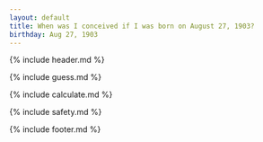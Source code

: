```yaml
---
layout: default
title: When was I conceived if I was born on August 27, 1903?
birthday: Aug 27, 1903
---
```


{% include header.md %}

{% include guess.md %}

{% include calculate.md %}

{% include safety.md %}

{% include footer.md %}



